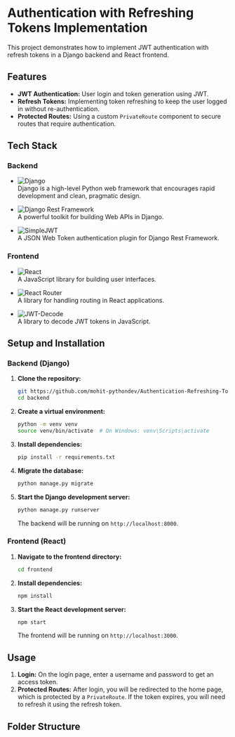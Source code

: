 # Authentication with Refreshing Tokens Implementation

This project demonstrates how to implement JWT authentication with refresh tokens in a Django backend and React frontend.

## Features

- **JWT Authentication:** User login and token generation using JWT.
- **Refresh Tokens:** Implementing token refreshing to keep the user logged in without re-authentication.
- **Protected Routes:** Using a custom `PrivateRoute` component to secure routes that require authentication.

## Tech Stack

### Backend

- ![Django](https://img.shields.io/badge/Django-092E20?style=flat&logo=django&logoColor=white)  
  Django is a high-level Python web framework that encourages rapid development and clean, pragmatic design.

- ![Django Rest Framework](https://img.shields.io/badge/Django%20Rest%20Framework-7A4D3C?style=flat&logo=django&logoColor=white)  
  A powerful toolkit for building Web APIs in Django.

- ![SimpleJWT](https://img.shields.io/badge/SimpleJWT-355E3B?style=flat&logo=python&logoColor=white)  
  A JSON Web Token authentication plugin for Django Rest Framework.

### Frontend

- ![React](https://img.shields.io/badge/React-61DAFB?style=flat&logo=react&logoColor=black)  
  A JavaScript library for building user interfaces.

- ![React Router](https://img.shields.io/badge/React%20Router-CA4245?style=flat&logo=react-router&logoColor=white)  
  A library for handling routing in React applications.

- ![JWT-Decode](https://img.shields.io/badge/jwt--decode-00A7E1?style=flat&logo=javascript&logoColor=white)  
  A library to decode JWT tokens in JavaScript.

## Setup and Installation

### Backend (Django)

1. **Clone the repository:**

    ```bash
    git https://github.com/mohit-pythondev/Authentication-Refreshing-Tokens-Implementation.git
    cd backend
    ```

2. **Create a virtual environment:**

    ```bash
    python -m venv venv
    source venv/bin/activate  # On Windows: venv\Scripts\activate
    ```

3. **Install dependencies:**

    ```bash
    pip install -r requirements.txt
    ```

4. **Migrate the database:**

    ```bash
    python manage.py migrate
    ```

5. **Start the Django development server:**

    ```bash
    python manage.py runserver
    ```

    The backend will be running on `http://localhost:8000`.

### Frontend (React)

1. **Navigate to the frontend directory:**

    ```bash
    cd frontend
    ```

2. **Install dependencies:**

    ```bash
    npm install
    ```

3. **Start the React development server:**

    ```bash
    npm start
    ```

    The frontend will be running on `http://localhost:3000`.

## Usage

1. **Login:** On the login page, enter a username and password to get an access token.
2. **Protected Routes:** After login, you will be redirected to the home page, which is protected by a `PrivateRoute`. If the token expires, you will need to refresh it using the refresh token.

## Folder Structure

